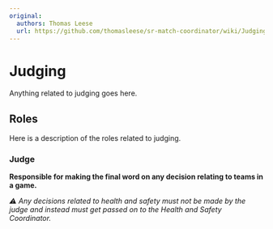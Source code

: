 ```yaml
---
original:
  authors: Thomas Leese
  url: https://github.com/thomasleese/sr-match-coordinator/wiki/Judging
---
```

# Judging

Anything related to judging goes here.

## Roles

Here is a description of the roles related to judging.

### Judge

**Responsible for making the final word on any decision relating to teams in a game.**

*⚠️ Any decisions related to health and safety must not be made by the judge and instead must get passed on to the Health and Safety Coordinator.*
